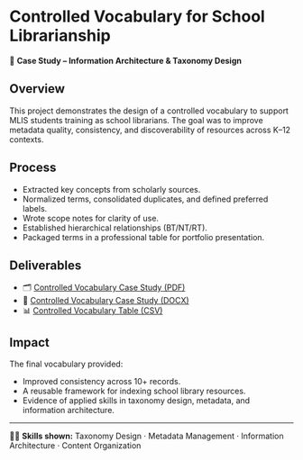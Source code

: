 # Controlled Vocabulary for School Librarianship

📖 **Case Study – Information Architecture & Taxonomy Design**

## Overview
This project demonstrates the design of a controlled vocabulary to support MLIS students training as school librarians. The goal was to improve metadata quality, consistency, and discoverability of resources across K–12 contexts.

## Process
- Extracted key concepts from scholarly sources.  
- Normalized terms, consolidated duplicates, and defined preferred labels.  
- Wrote scope notes for clarity of use.  
- Established hierarchical relationships (BT/NT/RT).  
- Packaged terms in a professional table for portfolio presentation.  

## Deliverables
- 🗂️ [Controlled Vocabulary Case Study (PDF)](deliverables/Controlled_Vocabulary_Case_Study.pdf)  
- 📄 [Controlled Vocabulary Case Study (DOCX)](deliverables/Controlled_Vocabulary_Case_Study.docx)  
- 📊 [Controlled Vocabulary Table (CSV)](deliverables/Controlled_Vocabulary_Table.csv)  

## Impact
The final vocabulary provided:
- Improved consistency across 10+ records.  
- A reusable framework for indexing school library resources.  
- Evidence of applied skills in taxonomy design, metadata, and information architecture.  

---
👩‍💻 **Skills shown:** Taxonomy Design · Metadata Management · Information Architecture · Content Organization
